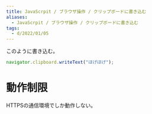 ```yaml
---
title: JavaScrpit / ブラウザ操作 / クリップボードに書き込む
aliases:
  - JavaScrpit / ブラウザ操作 / クリップボードに書き込む
tags:
  - d/2022/01/05
---
```


このように書き込む。

```javascript
navigator.clipboard.writeText("ほげほげ");
```



動作制限
================================================================================
HTTPSの通信環境でしか動作しない。


